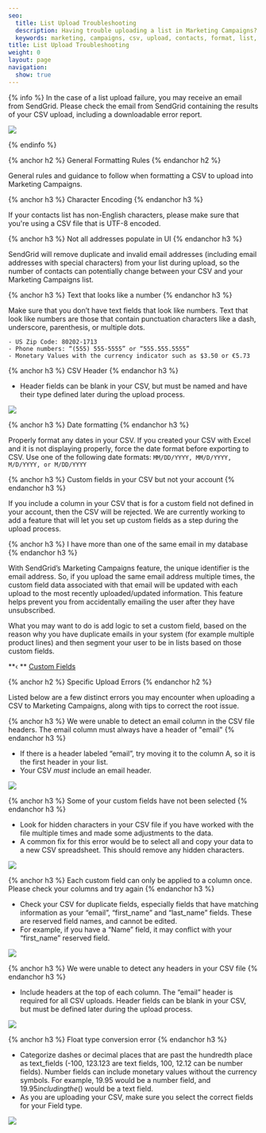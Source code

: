 ```yaml
---
seo:
  title: List Upload Troubleshooting
  description: Having trouble uploading a list in Marketing Campaigns? Learn common solutions here...
  keywords: marketing, campaigns, csv, upload, contacts, format, list, header, error, UTF-8
title: List Upload Troubleshooting
weight: 0
layout: page
navigation:
  show: true
---
```


{% info %}
In the case of a list upload failure, you may receive an email from SendGrid. Please check the email from SendGrid containing the results of your CSV upload, including a downloadable error report.

![]({{root_url}}/images/listupload_error.png)

{% endinfo %}

{% anchor h2 %} General Formatting Rules {% endanchor h2 %}

General rules and guidance to follow when formatting a CSV to upload into Marketing Campaigns.

{% anchor h3 %} Character Encoding {% endanchor h3 %}

If your contacts list has non-English characters, please make sure that you're using a CSV file that is UTF-8 encoded.


{% anchor h3 %} Not all addresses populate in UI {% endanchor h3 %}

SendGrid will remove duplicate and invalid email addresses (including email addresses with special characters) from your list during upload, so the number of contacts can potentially change between your CSV and your Marketing Campaigns list.


{% anchor h3 %} Text that looks like a number {% endanchor h3 %}

Make sure that you don’t have text fields that look like numbers. Text that look like numbers are those that contain punctuation characters like a dash, underscore, parenthesis, or multiple dots.

```
- US Zip Code: 80202-1713
- Phone numbers: “(555) 555-5555” or “555.555.5555”
- Monetary Values with the currency indicator such as $3.50 or €5.73
```
{% anchor h3 %} CSV Header {% endanchor h3 %}

- Header fields can be blank in your CSV, but must be named and have their type defined later during the upload process.

![]({{root_url}}/images/listupload_5.png)

{% anchor h3 %} Date formatting {% endanchor h3 %}

Properly format any dates in your CSV. If you created your CSV with Excel and it is not displaying properly, force the date format before exporting to CSV. Use one of the following date formats: `MM/DD/YYYY, MM/D/YYYY, M/D/YYYY, or M/DD/YYYY`

{% anchor h3 %} Custom fields in your CSV but not your account {% endanchor h3 %}

If you include a column in your CSV that is for a custom field not defined in your account, then the CSV will be rejected. We are currently working to add a feature that will let you set up custom fields as a step during the upload process.

{% anchor h3 %} I have more than one of the same email in my database {% endanchor h3 %}

With SendGrid’s Marketing Campaigns feature, the unique identifier is the email address. So, if you upload the same email address multiple times, the custom field data associated with that email will be updated with each upload to the most recently uploaded/updated information. This feature helps prevent you from accidentally emailing the user after they have unsubscribed.

What you may want to do is add logic to set a custom field, based on the reason why you have duplicate emails in your system (for example multiple product lines) and then segment your user to be in lists based on those custom fields.

**‹ ** [Custom Fields](https://sendgrid.com/docs/User_Guide/Marketing_Campaigns/custom_fields.html)


{% anchor h2 %} Specific Upload Errors {% endanchor h2 %}

Listed below are a few distinct errors you may encounter when uploading a CSV to Marketing Campaigns, along with tips to correct the root issue. 

{% anchor h3 %} We were unable to detect an email column in the CSV file headers. The email column must always have a header of "email" {% endanchor h3 %}

- If there is a header labeled “email”, try moving it to the column A, so it is the first header in your list.
- Your CSV _must_ include an email header.

![]({{root_url}}/images/listupload_1.png)

{% anchor h3 %} Some of your custom fields have not been selected {% endanchor h3 %}

- Look for hidden characters in your CSV file if you have worked with the file multiple times and made some adjustments to the data.
- A common fix for this error would be to select all and copy your data to a new CSV spreadsheet. This should remove any hidden characters.

![]({{root_url}}/images/listupload_2.png)

{% anchor h3 %} Each custom field can only be applied to a column once. Please check your columns and try again {% endanchor h3 %}

- Check your CSV for duplicate fields, especially fields that have matching information as your “email”, “first_name” and “last_name” fields. These are reserved field names, and cannot be edited.
- For example, if you have a “Name” field, it may conflict with your “first_name” reserved field.

![]({{root_url}}/images/listupload_3.png)

{% anchor h3 %} We were unable to detect any headers in your CSV file {% endanchor h3 %}

- Include headers at the top of each column. The “email” header is required for all CSV uploads. Header fields can be blank in your CSV, but must be defined later during the upload process.

![]({{root_url}}/images/listupload_4.png)

{% anchor h3 %} Float type conversion error {% endanchor h3 %}

- Categorize dashes or decimal places that are past the hundredth place as text_fields (-100, 123.123 are text fields, 100, 12.12 can be number fields).
Number fields can include monetary values without the currency symbols. For example, 19.95 would be a number field, and $19.95 including the ($) would be a text field.
- As you are uploading your CSV, make sure you select the correct fields for your Field type.

![]({{root_url}}/images/listupload_table.png)
